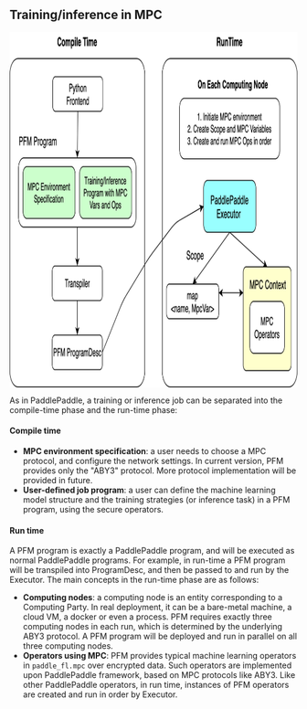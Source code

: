 ## Training/inference in MPC

<img src='../../../images/PFM-design.png' width = "1000" height = "622" align="middle"/>

As in PaddlePaddle, a training or inference job can be separated into the compile-time phase and the run-time phase:

#### Compile time

* **MPC environment specification**: a user needs to choose a MPC protocol, and configure the network settings. In current version, PFM provides only the "ABY3" protocol. More protocol implementation will be provided in future.
* **User-defined job program**: a user can define the machine learning model structure and the training strategies (or inference task) in a PFM program, using the secure operators.

#### Run time

A PFM program is exactly a PaddlePaddle program, and will be executed as normal PaddlePaddle programs. For example, in run-time a PFM program will be transpiled into ProgramDesc, and then be passed to and run by the Executor. The main concepts in the run-time phase are as follows:

* **Computing nodes**: a computing node is an entity corresponding to a Computing Party. In real deployment, it can be a bare-metal machine, a cloud VM, a docker or even a process. PFM requires exactly three computing nodes in each run, which is determined by the underlying ABY3 protocol. A PFM program will be deployed and run in parallel on all three computing nodes.
* **Operators using MPC**: PFM provides typical machine learning operators in `paddle_fl.mpc` over encrypted data. Such operators are implemented upon PaddlePaddle framework, based on MPC protocols like ABY3. Like other PaddlePaddle operators, in run time, instances of PFM operators are created and run in order by Executor.

